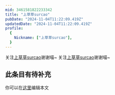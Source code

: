 ```yaml
---
mid: 3461581822233342
title: "上草草surcao"
pubDate: "2024-11-04T11:22:09.419Z"
updatedDate: "2024-11-04T11:22:09.419Z"
profile:
  {
    Nickname: ["上草草surcao"],
  }
---
```


关注[上草草surcao](https://space.bilibili.com/3461581822233342)谢谢喵~ 关注[上草草surcao](https://space.bilibili.com/3461581822233342)谢谢喵~

## 此条目有待补充
你可以在[这里](https://github.com/Yuhanawa/VTuber.ICU-Content/edit/master/v/上草草surcao/index.md)编辑本文
